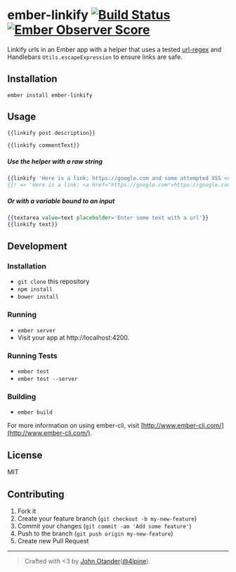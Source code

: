 # ember-linkify [![Build Status](https://travis-ci.org/johnotander/ember-linkify.svg?branch=master)](https://travis-ci.org/johnotander/ember-linkify) [![Ember Observer Score](http://emberobserver.com/badges/ember-linkify.svg)](http://emberobserver.com/addons/ember-linkify)

Linkify urls in an Ember app with a helper that uses a tested
[url-regex](https://github.com/kevva/url-regex) and Handlebars `Utils.escapeExpression`
to ensure links are safe.

## Installation

```
ember install ember-linkify
```

## Usage

```hbs
{{linkify post.description}}
```

```hbs
{{linkify commentText}}
```

##### Use the helper with a raw string

```hbs
{{linkify 'Here is a link: https://google.com and some attempted XSS <script>alert("xss!");</script>'}}
{{! => 'Here is a link: <a href="https://google.com">https://google.com</a> and some attempted XSS &lt;script&gt;alert(&quot;xss!&quot;);&lt;/script&gt;'}}
```

##### Or with a variable bound to an input

```hbs
{{textarea value=text placeholder='Enter some text with a url'}}
{{linkify text}}
```

## Development

### Installation

* `git clone` this repository
* `npm install`
* `bower install`

### Running

* `ember server`
* Visit your app at http://localhost:4200.

### Running Tests

* `ember test`
* `ember test --server`

### Building

* `ember build`

For more information on using ember-cli, visit [http://www.ember-cli.com/](http://www.ember-cli.com/).

## License

MIT

## Contributing

1. Fork it
2. Create your feature branch (`git checkout -b my-new-feature`)
3. Commit your changes (`git commit -am 'Add some feature'`)
4. Push to the branch (`git push origin my-new-feature`)
5. Create new Pull Request

***

> Crafted with <3 by [John Otander](http://johnotander.com)([@4lpine](https://twitter.com/4lpine)).
